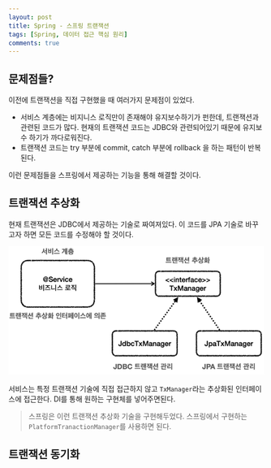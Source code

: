 ```yaml
---
layout: post
title: Spring - 스프링 트랜잭션
tags: [Spring, 데이터 접근 핵심 원리]
comments: true
---
```


## 문제점들?

이전에 트랜잭션을 직접 구현했을 때 여러가지 문제점이 있었다.

- 서비스 계층에는 비지니스 로직만이 존재해야 유지보수하기가 펀한데, 트랜잭션과 관련된 코드가 많다. 현재의 트랜잭션 코드는 JDBC와 관련되어있기 때문에 유지보수 하기가 까다로워진다.
- 트랜잭션 코드는 try 부분에 commit, catch 부분에 rollback 을 하는 패턴이 반복된다.

이런 문제점들을 스프링에서 제공하는 기능을 통해 해결할 것이다.

## 트랜잭션 추상화

현재 트랜잭션은 JDBC에서 제공하는 기술로 짜여져있다. 이 코드를 JPA 기술로 바꾸고자 하면 모든 코드를 수정해야 할 것이다. 

![abs](/assets/img/tranaction_abs.PNG)

서비스는 특정 트랜잭션 기술에 직접 접근하지 않고 `TxManager`라는 추상화된 인터페이스에 접근한다. DI를 통해 원하는 구현체를 넣어주면된다.

> 스프링은 이런 트랜잭션 추상화 기술을 구현해두었다. 스프링에서 구현하는 `PlatformTranactionManager`를 사용하면 된다.

## 트랜잭션 동기화
